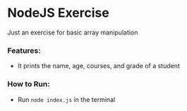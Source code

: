 # NodeJS Exercise

Just an exercise for basic array manipulation

### Features:
- It prints the name, age, courses, and grade of a student

### How to Run:
- Run `node index.js` in the terminal
